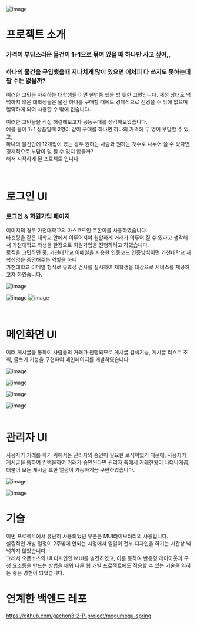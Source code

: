 ![image](https://github.com/jodandan/mogumogu/assets/113495894/e90145de-050a-4660-90f3-6c6503d9dc04)

# 프로젝트 소개 

### 가격이 부담스러운 물건이 1+1으로 묶여 있을 때 하나만 사고 싶어,, 

### 하나의 물건을 구입했을때 지나치게 많이 있으면 어처피 다 쓰지도 못하는데 팔 수는 없을까?
이러한 고민은 자취하는 대학생들 이면 한번쯤 했을 법 듯한 고민입니다. 재정 상태도 넉넉하지 않은 대학생들은 물건 하나를 구매할 때에도 경제적으로 신경쓸 수 밖에 없으며 절약하게 되어 사용할 수 밖에 없습니다. 

이러한 고민들을 직접 해결해보고자 공동구매를 생각해보았습니다. <br/>
예를 들어 1+1 상품일때 2명이 같이 구매를 하나면 하나의 가격에 두 명이 부담할 수 있고, <br/>
하나의 물건안에 12개입이 있는 경우 원하는 사람과 원하는 갯수로 나누어 쓸 수 있다면 경제적으로 부담이 덜 될 수 있지 않을까? <br/>
해서 시작하게 된 프로젝트 입니다. <br/>

<br /> 

# 로그인 UI

### 로그인 & 회원가입 페이지 <br> 

이미지의 경우 가천대학교의 마스코드인 무한이를 사용하였습니다. <br>
타겟팅을 같은 대학교 안에서 이루어져야 원할하게 거래가 이루어 질 수 있다고 생각해서 가천대학교 학생을 한정으로 회원가입을 진행하려고 하였습니다. <br/> 
로직을 고민하던 중, 가천대학교 이메일을 사용한 인증코드 인증방식이면 가천대학교 재학생임을 증명해주는 역할을 하니 <br/>
가천대학교 이메일 형식로 유효성 검사를 실시하여 재학생을 대상으로 서비스를 제공하고자 하였습니다.<br/>

![image](https://github.com/jodandan/mogumogu/assets/113495894/b18e2779-5de7-46d5-92e0-514149008910)

![image](https://github.com/jodandan/mogumogu/assets/113495894/fcb39ad6-4062-4b4d-be08-4fef5a64fa88)
![image](https://github.com/jodandan/mogumogu/assets/113495894/73fafb91-3e61-4e36-a7d5-bc17babc12a6)

<br /> 





# 메인화면 UI 

여러 게시글을 통하여 사람들의 거래가 진행되므로 게시글 검색기능, 게시글 리스트 조회, 글쓰기 기능을 구현하여 메인페이지를 개발하였습니다. <br/>

![image](https://github.com/jodandan/mogumogu/assets/113495894/43e149bb-fe24-49d3-9534-86ff557523de)

![image](https://github.com/jodandan/mogumogu/assets/113495894/d2b976c1-53d4-424c-b4ed-372ed4642489)

![image](https://github.com/jodandan/mogumogu/assets/113495894/2e66cb14-5715-48c2-94c2-4c0689477a29)

![image](https://github.com/jodandan/mogumogu/assets/113495894/28fb2fd8-ca57-4cb0-951f-893ffb46083d)
<br />
<br />





# 관리자 UI 
사용자가 거래를 하기 위해서는 관리자의 승인이 필요한 로직이였기 때문에, 사용자가 게시글을 통하여 컨택을하여 거래가 승인된다면 괸리자 측에서 거래현황이 나타나게끔, 더불어 모든 게시글 또한 열람이 가능하게끔 구현하였습니다. <br />

![image](https://github.com/jodandan/mogumogu/assets/113495894/22a9ca94-1ddb-4ffa-b2ff-aed91a02e9ab)

![image](https://github.com/jodandan/mogumogu/assets/113495894/aaba1586-2968-4eb7-9e85-0ab37fadf2a5)


# 기술 
이번 프로젝트에서 유난히 사용되었던 부분은 MUI라이브러리의 사용입니다. <br /> 
실질적인 개발 일정이 2주밖에 안되는 시점에서 일일이 전부 디자인을 하기는 시간상 넉넉하지 않았습니다.<br />
그래서 오픈소스의 UI 디자인인 MUI를 발견하였고, 이를 통하여 반응형 레이아웃과 구성 요소등을 반드는 방법을 배워 다른 웹 개발 프로젝트에도 적용할 수 있는 기술을 익히는 좋은 경험이 되었습니다.

# 연계한 백엔드 레포 
https://github.com/gachon3-2-P-project/mogumogu-spring

